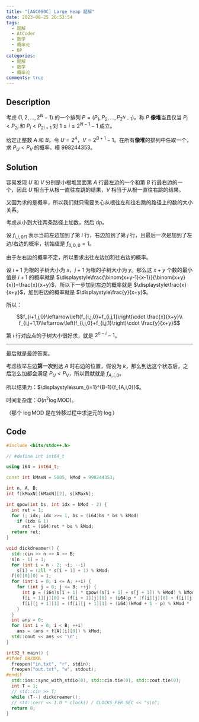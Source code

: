 ```yaml
---
title: "[AGC060C] Large Heap 题解"
date: 2023-08-25 20:53:54
tags:
  - 题解
  - AtCoder
  - 数学
  - 概率论
  - DP
categories:
  - 题解
  - 数学
  - 概率论
comments: true
---
```

## Description

考虑 $(1,2,...,2^N-1)$ 的一个排列 $P=(P_1,P_2,...,P_{2^N-1})$。称 $P$ **像堆**当且仅当 $P_i \lt P_{2i}$ 和 $P_i \lt P_{2i+1}$ 对 $1 \le i \le 2^{N-1}-1$ 成立。

给定正整数 $A$ 和 $B$。令 $U=2^A$，$V=2^{B+1}-1$。在所有**像堆**的排列中任取一个，求 $P_U \lt P_V$ 的概率。模 $998244353$。
<!--more-->


## Solution

容易发现 $U$ 和 $V$ 分别是小根堆里面第 $A$ 行最左边的一个和第 $B$ 行最右边的一个，因此 $U$ 相当于从根一直往左跳的结果，$V$ 相当于从根一直往右跳的结果。

又因为求的是概率，所以我们就只需要关心从根往左和往右跳的路径上的数的大小关系。

考虑从小到大往两条路径上加数，然后 dp。

设 $f_{i,j,0/1}$ 表示当前左边加到了第 $i$ 行，右边加到了第 $j$ 行，且最后一次是加到了左边/右边的概率，初始值是 $f_{0,0,0}=1$。

由于左右边的概率不定，所以要求出往左边加和往右边的概率。

设 $i+1$ 为根的子树大小为 $x$，$j+1$ 为根的子树大小为 $y$。那么这 $x+y$ 个数的最小值是 $i+1$ 的概率就是 $\displaystyle\frac{\binom{x+y-1}{x-1}}{\binom{x+y}{x}}=\frac{x}{x+y}$，所以下一步加到左边的概率就是 $\displaystyle\frac{x}{x+y}$，加到右边的概率就是 $\displaystyle\frac{y}{x+y}$。

所以：

$$f_{i+1,j,0}\leftarrow\left(f_{i,j,0}+f_{i,j,1}\right)\cdot \frac{x}{x+y}\\ f_{i,j+1,1}\leftarrow\left(f_{i,j,0}+f_{i,j,1}\right)\cdot \frac{y}{x+y}$$

第 $i$ 行对应点的子树大小很好求，就是 $2^{n-i}-1$。

---

最后就是最终答案。

考虑枚举左边**第一次**到达 $A$ 时右边的位置，假设为 $k$，那么到达这个状态后，之后怎么加都会满足 $P_U<P_V$，所以贡献就是 $f_{A,i,0}$。

所以结果为：$\displaystyle\sum_{i=1}^{B-1}{f_{A,i,0}}$。

时间复杂度：$O(n^2\log \text{MOD})$。

（那个 $\log\text{MOD}$ 是在转移过程中求逆元的 $\log$）

## Code

```cpp
#include <bits/stdc++.h>

// #define int int64_t

using i64 = int64_t;

const int kMaxN = 5005, kMod = 998244353;

int n, A, B;
int f[kMaxN][kMaxN][2], s[kMaxN];

int qpow(int bs, int idx = kMod - 2) {
  int ret = 1;
  for (; idx; idx >>= 1, bs = (i64)bs * bs % kMod)
    if (idx & 1)
      ret = (i64)ret * bs % kMod;
  return ret;
}

void dickdreamer() {
  std::cin >> n >> A >> B;
  s[n - 1] = 1;
  for (int i = n - 2; ~i; --i)
    s[i] = (2ll * s[i + 1] + 1) % kMod;
  f[0][0][0] = 1;
  for (int i = 0; i <= A; ++i) {
    for (int j = 0; j <= B; ++j) {
      int p = (i64)s[i + 1] * qpow((s[i + 1] + s[j + 1]) % kMod) % kMod;
      f[i + 1][j][0] = (f[i + 1][j][0] + (i64)p * (f[i][j][0] + f[i][j][1]) % kMod) % kMod;
      f[i][j + 1][1] = (f[i][j + 1][1] + (i64)(kMod + 1 - p) % kMod * (f[i][j][0] + f[i][j][1]) % kMod) % kMod;
    }
  }
  int ans = 0;
  for (int i = 0; i < B; ++i)
    ans = (ans + f[A][i][0]) % kMod;
  std::cout << ans << '\n';
}

int32_t main() {
#ifdef ORZXKR
  freopen("in.txt", "r", stdin);
  freopen("out.txt", "w", stdout);
#endif
  std::ios::sync_with_stdio(0), std::cin.tie(0), std::cout.tie(0);
  int T = 1;
  // std::cin >> T;
  while (T--) dickdreamer();
  // std::cerr << 1.0 * clock() / CLOCKS_PER_SEC << "s\n";
  return 0;
}
```
